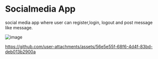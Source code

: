 # Socialmedia App


social media app where user can register,login, logout and post message like message.



![image](https://github.com/user-attachments/assets/04bbf008-f877-4401-a169-587b65bdd0a5)



https://github.com/user-attachments/assets/56e5e55f-68f6-4d4f-83bd-deb013b2900a

